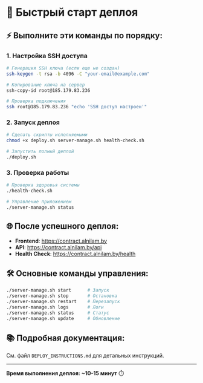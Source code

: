 # 🚀 Быстрый старт деплоя

## ⚡ Выполните эти команды по порядку:

### 1. Настройка SSH доступа
```bash
# Генерация SSH ключа (если еще не создан)
ssh-keygen -t rsa -b 4096 -C "your-email@example.com"

# Копирование ключа на сервер
ssh-copy-id root@185.179.83.236

# Проверка подключения
ssh root@185.179.83.236 "echo 'SSH доступ настроен'"
```

### 2. Запуск деплоя
```bash
# Сделать скрипты исполняемыми
chmod +x deploy.sh server-manage.sh health-check.sh

# Запустить полный деплой
./deploy.sh
```

### 3. Проверка работы
```bash
# Проверка здоровья системы
./health-check.sh

# Управление приложением
./server-manage.sh status
```

## 🌐 После успешного деплоя:

- **Frontend**: https://contract.alnilam.by
- **API**: https://contract.alnilam.by/api
- **Health Check**: https://contract.alnilam.by/health

## 🛠️ Основные команды управления:

```bash
./server-manage.sh start      # Запуск
./server-manage.sh stop       # Остановка
./server-manage.sh restart    # Перезапуск
./server-manage.sh logs       # Логи
./server-manage.sh status     # Статус
./server-manage.sh update     # Обновление
```

## 📚 Подробная документация:

См. файл `DEPLOY_INSTRUCTIONS.md` для детальных инструкций.

---

**Время выполнения деплоя: ~10-15 минут** ⏱️
